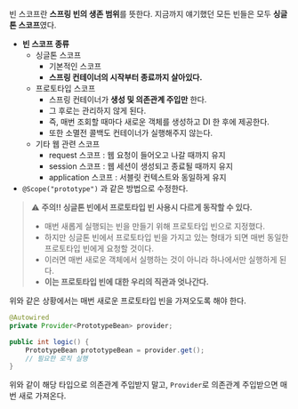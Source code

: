 빈 스코프란 **스프링 빈의 생존 범위**를 뜻한다.
지금까지 얘기했던 모든 빈들은 모두 **싱글톤 스코프**였다.

- **빈 스코프 종류**
    - 싱글톤 스코프
        - 기본적인 스코프
        - **스프링 컨테이너의 시작부터 종료까지 살아있다.**
    - 프로토타입 스코프
        - 스프링 컨테이너가 **생성 및 의존관계 주입만** 한다.
        - 그 후로는 관리하지 않게 된다.
        - 즉, 매번 조회할 때마다 새로운 객체를 생성하고 DI 한 후에 제공한다.
        - 또한 소멸전 콜백도 컨테이너가 실행해주지 않는다.
    - 기타 웹 관련 스코프
        - request 스코프 : 웹 요청이 들어오고 나갈 때까지 유지
        - session 스코프 : 웹 세션이 생성되고 종료될 때까지 유지
        - application 스코프 : 서블릿 컨텍스트와 동일하게 유지
- `@Scope("prototype")` 과 같은 방법으로 수정한다.

> ⚠️ **주의!! 싱글톤 빈에서 프로토타입 빈 사용시 다르게 동작할 수 있다.**
> 
> - 매번 새롭게 실행되는 빈을 만들기 위해 프로토타입 빈으로 지정했다.
> - 하지만 싱글톤 빈에서 프로토타입 빈을 가지고 있는 형태가 되면 매번 동일한 프로토타입 빈에게 요청할 것이다.
> - 이러면 매번 새로운 객체에서 실행하는 것이 아니라 하나에서만 실행하게 된다.
> - **이는 프로토타입 빈에 대한 우리의 직관과 엇나간다.**

위와 같은 상황에서는 매번 새로운 프로토타입 빈을 가져오도록 해야 한다.

```java
@Autowired
private Provider<PrototypeBean> provider;

public int logic() {
	PrototypeBean prototypeBean = provider.get();
	// 필요한 로직 실행
}
```

위와 같이 해당 타입으로 의존관계 주입받지 말고, `Provider`로 의존관계 주입받으면 매번 새로 가져온다.